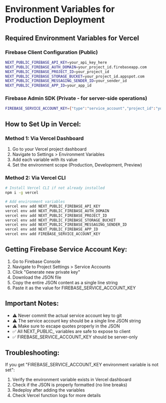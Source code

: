 # Environment Variables for Production Deployment

## Required Environment Variables for Vercel

### Firebase Client Configuration (Public)
```bash
NEXT_PUBLIC_FIREBASE_API_KEY=your_api_key_here
NEXT_PUBLIC_FIREBASE_AUTH_DOMAIN=your_project_id.firebaseapp.com
NEXT_PUBLIC_FIREBASE_PROJECT_ID=your_project_id
NEXT_PUBLIC_FIREBASE_STORAGE_BUCKET=your_project_id.appspot.com
NEXT_PUBLIC_FIREBASE_MESSAGING_SENDER_ID=your_sender_id
NEXT_PUBLIC_FIREBASE_APP_ID=your_app_id
```

### Firebase Admin SDK (Private - for server-side operations)
```bash
FIREBASE_SERVICE_ACCOUNT_KEY={"type":"service_account","project_id":"your_project_id","private_key_id":"key_id","private_key":"-----BEGIN PRIVATE KEY-----\nYOUR_PRIVATE_KEY\n-----END PRIVATE KEY-----\n","client_email":"firebase-adminsdk-xxxxx@your_project_id.iam.gserviceaccount.com","client_id":"your_client_id","auth_uri":"https://accounts.google.com/o/oauth2/auth","token_uri":"https://oauth2.googleapis.com/token","auth_provider_x509_cert_url":"https://www.googleapis.com/oauth2/v1/certs","client_x509_cert_url":"https://www.googleapis.com/robot/v1/metadata/x509/firebase-adminsdk-xxxxx%40your_project_id.iam.gserviceaccount.com","universe_domain":"googleapis.com"}
```

## How to Set Up in Vercel:

### Method 1: Via Vercel Dashboard
1. Go to your Vercel project dashboard
2. Navigate to Settings > Environment Variables
3. Add each variable with its value
4. Set the environment scope (Production, Development, Preview)

### Method 2: Via Vercel CLI
```bash
# Install Vercel CLI if not already installed
npm i -g vercel

# Add environment variables
vercel env add NEXT_PUBLIC_FIREBASE_API_KEY
vercel env add NEXT_PUBLIC_FIREBASE_AUTH_DOMAIN
vercel env add NEXT_PUBLIC_FIREBASE_PROJECT_ID
vercel env add NEXT_PUBLIC_FIREBASE_STORAGE_BUCKET
vercel env add NEXT_PUBLIC_FIREBASE_MESSAGING_SENDER_ID
vercel env add NEXT_PUBLIC_FIREBASE_APP_ID
vercel env add FIREBASE_SERVICE_ACCOUNT_KEY
```

## Getting Firebase Service Account Key:

1. Go to Firebase Console
2. Navigate to Project Settings > Service Accounts
3. Click "Generate new private key"
4. Download the JSON file
5. Copy the entire JSON content as a single line string
6. Paste it as the value for FIREBASE_SERVICE_ACCOUNT_KEY

## Important Notes:

- ⚠️ Never commit the actual service account key to git
- ⚠️ The service account key should be a single line JSON string
- ⚠️ Make sure to escape quotes properly in the JSON
- ✅ All NEXT_PUBLIC_ variables are safe to expose to client
- ✅ FIREBASE_SERVICE_ACCOUNT_KEY should be server-only

## Troubleshooting:

If you get "FIREBASE_SERVICE_ACCOUNT_KEY environment variable is not set":
1. Verify the environment variable exists in Vercel dashboard
2. Check if the JSON is properly formatted (no line breaks)
3. Redeploy after adding the variables
4. Check Vercel function logs for more details